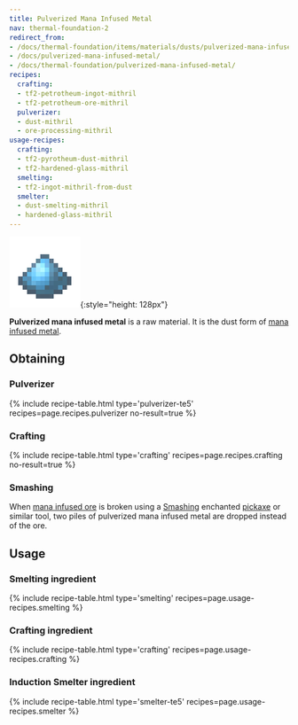 ```yaml
---
title: Pulverized Mana Infused Metal
nav: thermal-foundation-2
redirect_from:
- /docs/thermal-foundation/items/materials/dusts/pulverized-mana-infused-metal/
- /docs/pulverized-mana-infused-metal/
- /docs/thermal-foundation/pulverized-mana-infused-metal/
recipes:
  crafting:
  - tf2-petrotheum-ingot-mithril
  - tf2-petrotheum-ore-mithril
  pulverizer:
  - dust-mithril
  - ore-processing-mithril
usage-recipes:
  crafting:
  - tf2-pyrotheum-dust-mithril
  - tf2-hardened-glass-mithril
  smelting:
  - tf2-ingot-mithril-from-dust
  smelter:
  - dust-smelting-mithril
  - hardened-glass-mithril
---
```


![Pulverized mana infused metal](/assets/images/thermal-foundation-2/dust-mithril.png){:style="height: 128px"}


**Pulverized mana infused metal** is a raw material. It is the dust form of
[mana infused metal](/docs/thermal-foundation-2/mana-infused-ingot/).


Obtaining
---------

### Pulverizer
{% include recipe-table.html type='pulverizer-te5' recipes=page.recipes.pulverizer no-result=true %}

### Crafting
{% include recipe-table.html type='crafting' recipes=page.recipes.crafting no-result=true %}

### Smashing
When [mana infused ore](/docs/thermal-foundation-2/mana-infused-ore/) is broken
using a [Smashing](/docs/cofh-core-4/smashing/) enchanted
[pickaxe](https://minecraft.gamepedia.com/Pickaxe) or similar tool, two piles of
pulverized mana infused metal are dropped instead of the ore.


Usage
-----

### Smelting ingredient
{% include recipe-table.html type='smelting' recipes=page.usage-recipes.smelting %}

### Crafting ingredient
{% include recipe-table.html type='crafting' recipes=page.usage-recipes.crafting %}

### Induction Smelter ingredient
{% include recipe-table.html type='smelter-te5' recipes=page.usage-recipes.smelter %}
